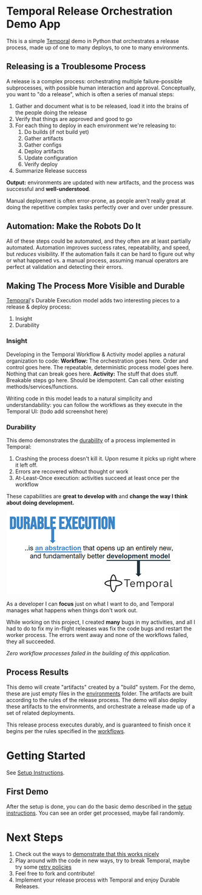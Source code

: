 # Temporal Release Orchestration Demo App
This is a simple [Temporal](https://temporal.io/) demo in Python that orchestrates a release process, made up of one to many deploys, to one to many environments.

## Releasing is a Troublesome Process
A release is a complex process: orchestrating multiple failure-possible subprocesses, with possible human interaction and approval. Conceptually, you want to "do a release", which is often a series of manual steps:
1. Gather and document what is to be released, load it into the brains of the people doing the release
2. Verify that things are approved and good to go
3. For each thing to deploy in each environment we're releasing to:
    1. Do builds (if not build yet)
    2. Gather artifacts
    3. Gather configs
    4. Deploy artifacts
    5. Update configuration
    6. Verify deploy
4. Summarize Release success

**Output:** environments are updated with new artifacts, and the process was successful and **well-understood**.

Manual deployment is often error-prone, as people aren't really great at doing the repetitive complex tasks perfectly over and over under pressure.

## Automation: Make the Robots Do It
All of these steps could be automated, and they often are at least partially automated.
Automation improves success rates, repeatability, and speed, but *reduces* visibility. If the automation fails it can be hard to figure out why or what happened vs. a manual process, assuming manual operators are perfect at validation and detecting their errors.

## Making The Process More Visible and Durable
[Temporal](https://temporal.io/)'s Durable Execution model adds two interesting pieces to a release & deploy process:
1. Insight
2. Durability

### Insight
Developing in the Temporal Workflow & Activity  model applies a natural organization to code:
**Workflow:** The orchestration goes here. Order and control goes here. The repeatable, deterministic process model goes here. Nothing that can break goes here.
**Activity:** The stuff that does stuff. Breakable steps go here. Should be idempotent. Can call other existing methods/services/functions.

Writing code in this model leads to a natural simplicity and understandability: you can follow the workflows as they execute in the Temporal UI:
(todo add screenshot here)

### Durability

This demo demonstrates the [durability](https://temporal.io/how-it-works) of a process implemented in Temporal:
1. Crashing the process doesn't kill it. Upon resume it picks up right where it left off.
2. Errors are recovered without thought or work
3. At-Least-Once execution: activities succeed at least once per the workflow

These capabilities are **great to develop with** and **change the way I think about doing development.** 

![durable_execution](./resources/durable_execution_abstraction_small.png)

As a developer I can **focus** just on what I want to do, and Temporal manages what happens when things don't work out. 

While working on this project, I created **many** bugs in my activities, and all I had to do to fix my in-flight releases was fix the code bugs and restart the worker process. The  errors went away and none of the workflows failed, they all succeeded.

*Zero workflow processes failed in the building of this application*.


## Process Results
This demo will create "artifacts" created by a "build" system. For the demo, these are just empty files in the [environments](./environments/) folder. The artifacts are built according to the rules of the release process.
The demo will also deploy these artifacts to the environments, and orchestrate a release made up of a set of related deployments.

This release process executes durably, and is guaranteed to finish once it begins per the rules specified in the [workflows](./workflows.py).

# Getting Started
See [Setup Instructions](./setup.md).

## First Demo
After the setup is done, you can do the  basic demo described in the [setup instructions](./setup.md). 
You can see an order get processed, maybe fail randomly.


# Next Steps
1. Check out the ways to [demonstrate that this works nicely](./demos.md)
2. Play around with the code in new ways, try to break Temporal, maybe try some [retry policies](https://docs.temporal.io/retry-policies#:~:text=A%20Retry%20Policy%20works%20in,or%20an%20Activity%20Task%20Execution.) 
3. Feel free to fork and contribute!
4. Implement your release process with Temporal and enjoy Durable Releases.